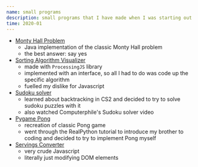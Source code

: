 ```yaml
---
name: small programs
description: small programs that I have made when I was starting out
time: 2020-01
---
```


- [Monty Hall Problem](https://github.com/brainuser5705/monty-hall-problem)
    - Java implementation of the classic Monty Hall problem
    - the best answer: say yes
- [Sorting Algorithm Visualizer](/sorting-visuals)
    - made with `ProcessingJS` library
    - implemented with an interface, so all I had to do was code up the specific algorithm
    - fuelled my dislike for Javascript
- [Sudoku solver](https://github.com/brainuser5705/sudoku-solver)
    - learned about backtracking in CS2 and decided to try to solve sudoku puzzles with it
    - also watched Computerphile's Sudoku solver video
- [Pygame Pong](https://github.com/brainuser5705/py-game-pong)
    - recreation of classic Pong game
    - went through the RealPython tutorial to introduce my brother to coding and decided to try to implement Pong myself
- [Servings Converter](/servings-converter)
    - very crude Javascript
    - literally just modifying DOM elements